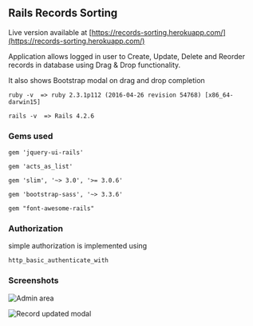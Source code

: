 ## Rails Records Sorting

Live version available at [https://records-sorting.herokuapp.com/](https://records-sorting.herokuapp.com/)

Application allows logged in user to Create, Update, Delete and Reorder records in database using Drag & Drop functionality.

It also shows Bootstrap modal on drag and drop completion

`ruby -v  => ruby 2.3.1p112 (2016-04-26 revision 54768) [x86_64-darwin15]`

`rails -v  => Rails 4.2.6`

### Gems used

    gem 'jquery-ui-rails'
    
    gem 'acts_as_list'
    
    gem 'slim', '~> 3.0', '>= 3.0.6'
    
    gem 'bootstrap-sass', '~> 3.3.6'
    
    gem "font-awesome-rails"
    
### Authorization

simple authorization is implemented using
    
```
http_basic_authenticate_with
```
    
### Screenshots
    
![Admin area](https://cloud.githubusercontent.com/assets/2744855/17792452/acf3c932-6598-11e6-9502-15998418b9a2.png)
    
![Record updated modal](https://cloud.githubusercontent.com/assets/2744855/17792485/d565fda4-6598-11e6-9f82-07705525f0f1.png)
